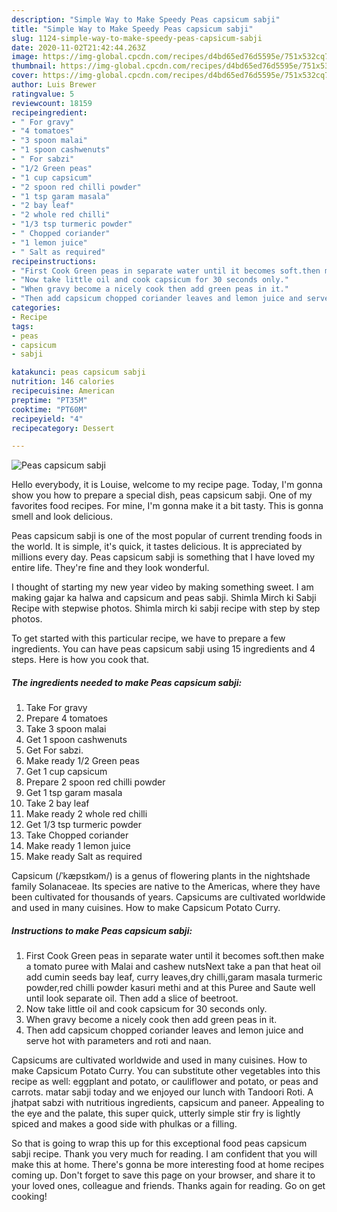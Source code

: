 ```yaml
---
description: "Simple Way to Make Speedy Peas capsicum sabji"
title: "Simple Way to Make Speedy Peas capsicum sabji"
slug: 1124-simple-way-to-make-speedy-peas-capsicum-sabji
date: 2020-11-02T21:42:44.263Z
image: https://img-global.cpcdn.com/recipes/d4bd65ed76d5595e/751x532cq70/peas-capsicum-sabji-recipe-main-photo.jpg
thumbnail: https://img-global.cpcdn.com/recipes/d4bd65ed76d5595e/751x532cq70/peas-capsicum-sabji-recipe-main-photo.jpg
cover: https://img-global.cpcdn.com/recipes/d4bd65ed76d5595e/751x532cq70/peas-capsicum-sabji-recipe-main-photo.jpg
author: Luis Brewer
ratingvalue: 5
reviewcount: 18159
recipeingredient:
- " For gravy"
- "4 tomatoes"
- "3 spoon malai"
- "1 spoon cashwenuts"
- " For sabzi"
- "1/2 Green peas"
- "1 cup capsicum"
- "2 spoon red chilli powder"
- "1 tsp garam masala"
- "2 bay leaf"
- "2 whole red chilli"
- "1/3 tsp turmeric powder"
- " Chopped coriander"
- "1 lemon juice"
- " Salt as required"
recipeinstructions:
- "First Cook Green peas in separate water until it becomes soft.then make a tomato puree with Malai and cashew nutsNext take a pan that heat oil add cumin seeds bay leaf, curry leaves,dry chilli,garam masala turmeric powder,red chilli powder kasuri methi and at this Puree and Saute well until look separate oil. Then add a slice of beetroot."
- "Now take little oil and cook capsicum for 30 seconds only."
- "When gravy become a nicely cook then add green peas in it."
- "Then add capsicum chopped coriander leaves and lemon juice and serve hot with parameters and roti and naan."
categories:
- Recipe
tags:
- peas
- capsicum
- sabji

katakunci: peas capsicum sabji 
nutrition: 146 calories
recipecuisine: American
preptime: "PT35M"
cooktime: "PT60M"
recipeyield: "4"
recipecategory: Dessert

---
```



![Peas capsicum sabji](https://img-global.cpcdn.com/recipes/d4bd65ed76d5595e/751x532cq70/peas-capsicum-sabji-recipe-main-photo.jpg)

Hello everybody, it is Louise, welcome to my recipe page. Today, I'm gonna show you how to prepare a special dish, peas capsicum sabji. One of my favorites food recipes. For mine, I'm gonna make it a bit tasty. This is gonna smell and look delicious.

Peas capsicum sabji is one of the most popular of current trending foods in the world. It is simple, it's quick, it tastes delicious. It is appreciated by millions every day. Peas capsicum sabji is something that I have loved my entire life. They're fine and they look wonderful.

I thought of starting my new year video by making something sweet. I am making gajar ka halwa and capsicum and peas sabji. Shimla Mirch ki Sabji Recipe with stepwise photos. Shimla mirch ki sabji recipe with step by step photos.


To get started with this particular recipe, we have to prepare a few ingredients. You can have peas capsicum sabji using 15 ingredients and 4 steps. Here is how you cook that.

<!--inarticleads1-->

##### The ingredients needed to make Peas capsicum sabji:

1. Take  For gravy
1. Prepare 4 tomatoes
1. Take 3 spoon malai
1. Get 1 spoon cashwenuts
1. Get  For sabzi.
1. Make ready 1/2 Green peas
1. Get 1 cup capsicum
1. Prepare 2 spoon red chilli powder
1. Get 1 tsp garam masala
1. Take 2 bay leaf
1. Make ready 2 whole red chilli
1. Get 1/3 tsp turmeric powder
1. Take  Chopped coriander
1. Make ready 1 lemon juice
1. Make ready  Salt as required


Capsicum (/ˈkæpsɪkəm/) is a genus of flowering plants in the nightshade family Solanaceae. Its species are native to the Americas, where they have been cultivated for thousands of years. Capsicums are cultivated worldwide and used in many cuisines. How to make Capsicum Potato Curry. 

<!--inarticleads2-->

##### Instructions to make Peas capsicum sabji:

1. First Cook Green peas in separate water until it becomes soft.then make a tomato puree with Malai and cashew nutsNext take a pan that heat oil add cumin seeds bay leaf, curry leaves,dry chilli,garam masala turmeric powder,red chilli powder kasuri methi and at this Puree and Saute well until look separate oil. Then add a slice of beetroot.
1. Now take little oil and cook capsicum for 30 seconds only.
1. When gravy become a nicely cook then add green peas in it.
1. Then add capsicum chopped coriander leaves and lemon juice and serve hot with parameters and roti and naan.


Capsicums are cultivated worldwide and used in many cuisines. How to make Capsicum Potato Curry. You can substitute other vegetables into this recipe as well: eggplant and potato, or cauliflower and potato, or peas and carrots. matar sabji today and we enjoyed our lunch with Tandoori Roti. A jhatpat sabzi with nutritious ingredients, capsicum and paneer. Appealing to the eye and the palate, this super quick, utterly simple stir fry is lightly spiced and makes a good side with phulkas or a filling. 

So that is going to wrap this up for this exceptional food peas capsicum sabji recipe. Thank you very much for reading. I am confident that you will make this at home. There's gonna be more interesting food at home recipes coming up. Don't forget to save this page on your browser, and share it to your loved ones, colleague and friends. Thanks again for reading. Go on get cooking!

